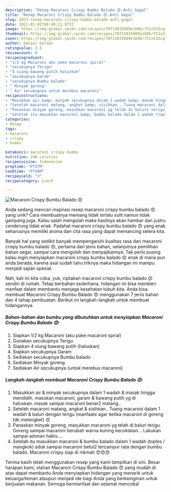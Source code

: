 ```yaml
---
description: "Resep Macaroni Crispy Bumbu Balado 😍 Anti Gagal"
title: "Resep Macaroni Crispy Bumbu Balado 😍 Anti Gagal"
slug: 2023-resep-macaroni-crispy-bumbu-balado-anti-gagal
date: 2021-01-01T00:49:21.077Z
image: https://img-global.cpcdn.com/recipes/78f15035089e1b0b/751x532cq70/macaroni-crispy-bumbu-balado-😍-foto-resep-utama.jpg
thumbnail: https://img-global.cpcdn.com/recipes/78f15035089e1b0b/751x532cq70/macaroni-crispy-bumbu-balado-😍-foto-resep-utama.jpg
cover: https://img-global.cpcdn.com/recipes/78f15035089e1b0b/751x532cq70/macaroni-crispy-bumbu-balado-😍-foto-resep-utama.jpg
author: Daniel Gordon
ratingvalue: 3.5
reviewcount: 9
recipeingredient:
- "1/2 kg Macaroni aku pake macaroni spiral"
- "secukupnya Terigu"
- "4 siung bawang putih haluskan"
- "secukupnya Garam"
- "secukupnya Bumbu balado"
- " Minyak goreng"
- " Air secukupnya untuk merebus macaroni"
recipeinstructions:
- "Masukkan air &amp; minyak secukupnya dalam 1 wadah &amp; masak hingga mendidih. masukan macaroni, garam &amp; bawang putih yg di haluskan..masak sampai macaroni benar2 matang.."
- "Setelah macaroni matang, angkat &amp; sisihkan.. Tuang macaroni dalam 1 wadah &amp; baluri dengan terigu (manfaatx agar ketika macaroni di goreng tdk melengket) 😍"
- "Panaskan minyak goreng, masukkan macaroni yg telah di baluri terigu. Goreng sampai macaroni berubah warna kuning kecoklatan... Lakukan sampai adonan habis...."
- "Setelah itu masukkan macaroni &amp; bumbu balado dalam 1 wadah (toples / mangkok) aduk sampai macaroni betul2 tercampur rata dengan bumbu balado. Macaroni crispy siap di nikmati 😍😍😍"
categories:
- Resep
tags:
- macaroni
- crispy
- bumbu

katakunci: macaroni crispy bumbu 
nutrition: 240 calories
recipecuisine: Indonesian
preptime: "PT27M"
cooktime: "PT48M"
recipeyield: "3"
recipecategory: Lunch

---
```



![Macaroni Crispy Bumbu Balado 😍](https://img-global.cpcdn.com/recipes/78f15035089e1b0b/751x532cq70/macaroni-crispy-bumbu-balado-😍-foto-resep-utama.jpg)

Anda sedang mencari inspirasi resep macaroni crispy bumbu balado 😍 yang unik? Cara membuatnya memang tidak terlalu sulit namun tidak gampang juga. Kalau salah mengolah maka hasilnya akan hambar dan justru cenderung tidak enak. Padahal macaroni crispy bumbu balado 😍 yang enak seharusnya memiliki aroma dan cita rasa yang dapat memancing selera kita.

Banyak hal yang sedikit banyak mempengaruhi kualitas rasa dari macaroni crispy bumbu balado 😍, pertama dari jenis bahan, selanjutnya pemilihan bahan segar, sampai cara mengolah dan menyajikannya. Tak perlu pusing kalau ingin menyiapkan macaroni crispy bumbu balado 😍 enak di mana pun anda berada, karena asal sudah tahu triknya maka hidangan ini mampu menjadi sajian spesial.




Nah, kali ini kita coba, yuk, ciptakan macaroni crispy bumbu balado 😍 sendiri di rumah. Tetap berbahan sederhana, hidangan ini bisa memberi manfaat dalam membantu menjaga kesehatan tubuh kita. Anda bisa membuat Macaroni Crispy Bumbu Balado 😍 menggunakan 7 jenis bahan dan 4 tahap pembuatan. Berikut ini langkah-langkah untuk membuat hidangannya.

<!--inarticleads1-->

##### Bahan-bahan dan bumbu yang dibutuhkan untuk menyiapkan Macaroni Crispy Bumbu Balado 😍:

1. Siapkan 1/2 kg Macaroni (aku pake macaroni spiral)
1. Gunakan secukupnya Terigu
1. Siapkan 4 siung bawang putih (haluskan)
1. Siapkan secukupnya Garam
1. Sediakan secukupnya Bumbu balado
1. Sediakan  Minyak goreng
1. Sediakan  Air secukupnya (untuk merebus macaroni)




<!--inarticleads2-->

##### Langkah-langkah membuat Macaroni Crispy Bumbu Balado 😍:

1. Masukkan air &amp; minyak secukupnya dalam 1 wadah &amp; masak hingga mendidih. masukan macaroni, garam &amp; bawang putih yg di haluskan..masak sampai macaroni benar2 matang..
1. Setelah macaroni matang, angkat &amp; sisihkan.. Tuang macaroni dalam 1 wadah &amp; baluri dengan terigu (manfaatx agar ketika macaroni di goreng tdk melengket) 😍
1. Panaskan minyak goreng, masukkan macaroni yg telah di baluri terigu. Goreng sampai macaroni berubah warna kuning kecoklatan... Lakukan sampai adonan habis....
1. Setelah itu masukkan macaroni &amp; bumbu balado dalam 1 wadah (toples / mangkok) aduk sampai macaroni betul2 tercampur rata dengan bumbu balado. Macaroni crispy siap di nikmati 😍😍😍




Terima kasih telah menggunakan resep yang kami tampilkan di sini. Besar harapan kami, olahan Macaroni Crispy Bumbu Balado 😍 yang mudah di atas dapat membantu Anda menyiapkan hidangan yang menarik untuk keluarga/teman ataupun menjadi ide bagi Anda yang berkeinginan untuk berjualan makanan. Semoga bermanfaat dan selamat mencoba!
